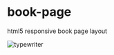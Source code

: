 book-page
=========

html5 responsive book page layout

![typewriter](http://netzzwerg.github.io/book-page/images/typewriter-theme.png)



